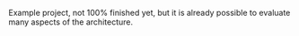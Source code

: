 Example project, not 100% finished yet, but it is already possible to evaluate many aspects of the architecture.
